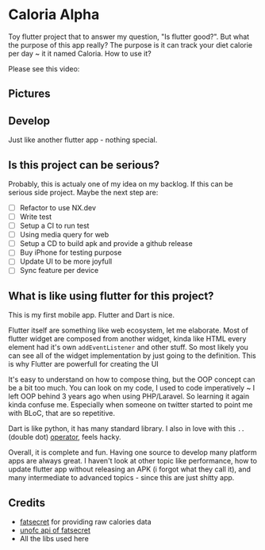 # Caloria Alpha

Toy flutter project that to answer my question, "Is flutter good?". But what the purpose of this app really? The purpose is it can track your diet calorie per day ~ it it named Caloria. How to use it? 

Please see this video:

## Pictures

## Develop

Just like another flutter app - nothing special.

## Is this project can be serious?

Probably, this is actualy one of my idea on my backlog. If this can be serious side project. Maybe the next step are:

- [ ] Refactor to use NX.dev
- [ ] Write test
- [ ] Setup a CI to run test
- [ ] Using media query for web
- [ ] Setup a CD to build apk and provide a github release
- [ ] Buy iPhone for testing purpose
- [ ] Update UI to be more joyfull
- [ ] Sync feature per device

## What is like using flutter for this project?

This is my first mobile app. Flutter and Dart is nice. 

Flutter itself are something like web ecosystem, let me elaborate. Most of flutter widget are composed from another widget, kinda like HTML every element had it's own `addEventListener` and other stuff. So most likely you can see all of the widget implementation by just going to the definition. This is why Flutter are powerfull for creating the UI

It's easy to understand on how to compose thing, but the OOP concept can be a bit too much. You can look on my code, I used to code imperatively ~ I left OOP behind 3 years ago when using PHP/Laravel. So learning it again kinda confuse me. Especially when someone on twitter started to point me with BLoC, that are so repetitive.

Dart is like python, it has many standard library. I also in love with this `..` (double dot) [operator](https://dart.dev/guides/language/language-tour#cascade-notation), feels hacky.

Overall, it is complete and fun. Having one source to develop many platform apps are always great. I haven't look at other topic like performance, how to update flutter app without releasing an APK (i forgot what they call it), and many intermediate to advanced topics - since this are just shitty app.

## Credits

- [fatsecret](https://www.fatsecret.co.id/) for providing raw calories data
- [unofc api of fatsecret](https://fatsecret-unofc-api.vercel.app/)
- All the libs used here

